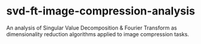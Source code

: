 # svd-ft-image-compression-analysis
An analysis of Singular Value Decomposition &amp; Fourier Transform as dimensionality reduction algorithms applied to image compression tasks.
